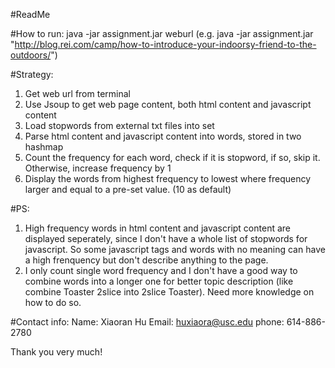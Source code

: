 
#ReadMe

#How to run:
java -jar assignment.jar weburl
(e.g. java -jar assignment.jar "http://blog.rei.com/camp/how-to-introduce-your-indoorsy-friend-to-the-outdoors/")


#Strategy:
1. Get web url from terminal
2. Use Jsoup to get web page content, both html content and javascript content
3. Load stopwords from external txt files into set
4. Parse html content and javascript content into words, stored in two hashmap
5. Count the frequency for each word, check if it is stopword, if so, skip it. Otherwise, increase frequency by 1
6. Display the words from highest frequency to lowest where frequency larger and equal to a pre-set value. (10 as default)

#PS:
1. High frequency words in html content and javascript content are displayed seperately, since I don't have a whole list of stopwords for javascript. So some javascript tags and words with no meaning can have a high frenquency but don't describe anything to the page.
2. I only count single word frequency and I don't have a good way to combine words into a longer one for better topic description (like combine Toaster 2slice into 2slice Toaster). Need more knowledge on how to do so.

#Contact info:
Name: Xiaoran Hu
Email: huxiaora@usc.edu
phone: 614-886-2780

Thank you very much!
